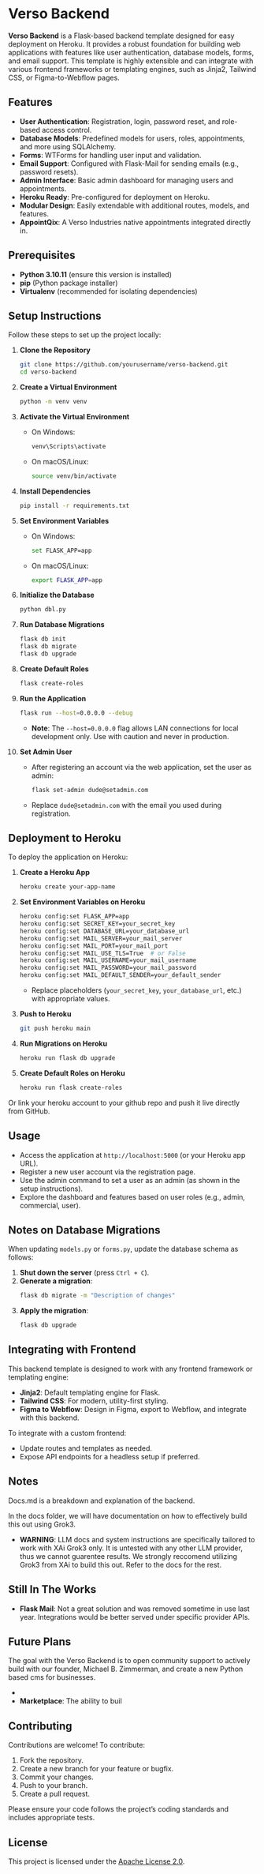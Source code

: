 # Verso Backend

**Verso Backend** is a Flask-based backend template designed for easy deployment on Heroku. It provides a robust foundation for building web applications with features like user authentication, database models, forms, and email support. This template is highly extensible and can integrate with various frontend frameworks or templating engines, such as Jinja2, Tailwind CSS, or Figma-to-Webflow pages.

## Features

- **User Authentication**: Registration, login, password reset, and role-based access control.
- **Database Models**: Predefined models for users, roles, appointments, and more using SQLAlchemy.
- **Forms**: WTForms for handling user input and validation.
- **Email Support**: Configured with Flask-Mail for sending emails (e.g., password resets).
- **Admin Interface**: Basic admin dashboard for managing users and appointments.
- **Heroku Ready**: Pre-configured for deployment on Heroku.
- **Modular Design**: Easily extendable with additional routes, models, and features.
- **AppointQix**: A Verso Industries native appointments integrated directly in.

## Prerequisites

- **Python 3.10.11** (ensure this version is installed)
- **pip** (Python package installer)
- **Virtualenv** (recommended for isolating dependencies)

## Setup Instructions

Follow these steps to set up the project locally:

1. **Clone the Repository**
   ```bash
   git clone https://github.com/yourusername/verso-backend.git
   cd verso-backend
   ```

2. **Create a Virtual Environment**
   ```bash
   python -m venv venv
   ```

3. **Activate the Virtual Environment**
   - On Windows:
     ```bash
     venv\Scripts\activate
     ```
   - On macOS/Linux:
     ```bash
     source venv/bin/activate
     ```

4. **Install Dependencies**
   ```bash
   pip install -r requirements.txt
   ```

5. **Set Environment Variables**
   - On Windows:
     ```bash
     set FLASK_APP=app
     ```
   - On macOS/Linux:
     ```bash
     export FLASK_APP=app
     ```

6. **Initialize the Database**
   ```bash
   python dbl.py
   ```

7. **Run Database Migrations**
   ```bash
   flask db init
   flask db migrate
   flask db upgrade
   ```

8. **Create Default Roles**
   ```bash
   flask create-roles
   ```

9. **Run the Application**
   ```bash
   flask run --host=0.0.0.0 --debug
   ```
   - **Note**: The `--host=0.0.0.0` flag allows LAN connections for local development only. Use with caution and never in production.

10. **Set Admin User**
    - After registering an account via the web application, set the user as admin:
      ```bash
      flask set-admin dude@setadmin.com
      ```
    - Replace `dude@setadmin.com` with the email you used during registration.

## Deployment to Heroku

To deploy the application on Heroku:

1. **Create a Heroku App**
   ```bash
   heroku create your-app-name
   ```

2. **Set Environment Variables on Heroku**
   ```bash
   heroku config:set FLASK_APP=app
   heroku config:set SECRET_KEY=your_secret_key
   heroku config:set DATABASE_URL=your_database_url
   heroku config:set MAIL_SERVER=your_mail_server
   heroku config:set MAIL_PORT=your_mail_port
   heroku config:set MAIL_USE_TLS=True  # or False
   heroku config:set MAIL_USERNAME=your_mail_username
   heroku config:set MAIL_PASSWORD=your_mail_password
   heroku config:set MAIL_DEFAULT_SENDER=your_default_sender
   ```
   - Replace placeholders (`your_secret_key`, `your_database_url`, etc.) with appropriate values.

3. **Push to Heroku**
   ```bash
   git push heroku main
   ```

4. **Run Migrations on Heroku**
   ```bash
   heroku run flask db upgrade
   ```

5. **Create Default Roles on Heroku**
   ```bash
   heroku run flask create-roles
   ```

Or link your heroku account to your github repo and push it live directly from GitHub.

## Usage

- Access the application at `http://localhost:5000` (or your Heroku app URL).
- Register a new user account via the registration page.
- Use the admin command to set a user as an admin (as shown in the setup instructions).
- Explore the dashboard and features based on user roles (e.g., admin, commercial, user).

## Notes on Database Migrations

When updating `models.py` or `forms.py`, update the database schema as follows:

1. **Shut down the server** (press `Ctrl + C`).
2. **Generate a migration**:
   ```bash
   flask db migrate -m "Description of changes"
   ```
3. **Apply the migration**:
   ```bash
   flask db upgrade
   ```

## Integrating with Frontend

This backend template is designed to work with any frontend framework or templating engine:

- **Jinja2**: Default templating engine for Flask.
- **Tailwind CSS**: For modern, utility-first styling.
- **Figma to Webflow**: Design in Figma, export to Webflow, and integrate with this backend.

To integrate with a custom frontend:
- Update routes and templates as needed.
- Expose API endpoints for a headless setup if preferred.

## Notes

Docs.md is a breakdown and explanation of the backend. 

In the docs folder, we will have documentation on how to effectively build this out using Grok3. 
   - **WARNING**: LLM docs and system instructions are specifically tailored to work with XAi Grok3 only. It is untested with any other LLM provider, thus we cannot guarentee results. We strongly reccomend utilizing Grok3 from XAi to build this out. Refer to the docs for the rest.

## Still In The Works

- **Flask Mail**: Not a great solution and was removed sometime in use last year. Integrations would be better served under specific provider APIs.

## Future Plans

The goal with the Verso Backend is to open community support to actively build with our founder, Michael B. Zimmerman, and create a new Python based cms for businesses. 

- 
- **Marketplace**: The ability to buil

## Contributing

Contributions are welcome! To contribute:

1. Fork the repository.
2. Create a new branch for your feature or bugfix.
3. Commit your changes.
4. Push to your branch.
5. Create a pull request.

Please ensure your code follows the project’s coding standards and includes appropriate tests.

## License

This project is licensed under the [Apache License 2.0](LICENSE).